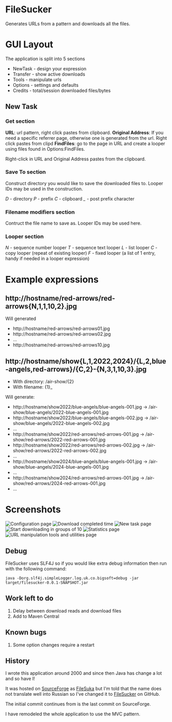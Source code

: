 # FileSucker
Generates URLs from a pattern and downloads all the files.

# GUI Layout

The application is split into 5 sections
* NewTask - design your expression
* Transfer - show active downloads
* Tools - manipulate urls
* Options - settings and defaults
* Credits - total/session downloaded files/bytes

## New Task

### Get section

**URL**: url pattern, right click pastes from clipboard.
**Original Address**: If you need a specific referrer page, otherwise one is generated from the url. Right click pastes from clipd
**FindFiles**: go to the page in URL and create a looper using files found in Options:FindFiles.

Right-click in URL and Original Address pastes from the clipboard.

### Save To section
Construct directory you would like to save the downloaded files to. Looper IDs may be used in the construction.

*D* - directory
*P* - prefix
*C* - clipboard
*_* - post prefix character


### Filename modifiers section
Contruct the file name to save as. Looper IDs may be used here.

### Looper section
*N* - sequence number looper
*T* - sequence text looper
*L* - list looper
*C* - copy looper (repeat of existing looper)
*F* - fixed looper (a list of 1 entry, handy if needed in a looper expression)

# Example expressions

## http://hostname/red-arrows/red-arrows{N,1,1,10,2}.jpg
Will generated
- http://hostname/red-arrows/red-arrows01.jpg
- http://hostname/red-arrows/red-arrows02.jpg
- ...
- http://hostname/red-arrows/red-arrows10.jpg

## http://hostname/show{L,1,2022,2024}/{L,2,blue-angels,red-arrows}/{C,2}-{N,3,1,10,3}.jpg

* With directory: /air-show/{2}
* With filename: {1}_

Will generate:
- http://hostname/show2022/blue-angels/blue-angels-001.jpg -> /air-show/blue-angels/2022-blue-angels-001.jpg
- http://hostname/show2022/blue-angels/blue-angels-002.jpg -> /air-show/blue-angels/2022-blue-angels-002.jpg
- ...
- http://hostname/show2022/red-arrows/red-arrows-001.jpg -> /air-show/red-arrows/2022-red-arrows-001.jpg
- http://hostname/show2022/red-arrows/red-arrows-002.jpg -> /air-show/red-arrows/2022-red-arrows-002.jpg
- ...
- http://hostname/show2024/blue-angels/blue-angels-001.jpg -> /air-show/blue-angels/2024-blue-angels-001.jpg
- ...
- http://hostname/show2024/red-arrows/red-arrows-001.jpg -> /air-show/red-arrows/2024-red-arrows-001.jpg
- ...

# Screenshots
![Configuration page](doc/images/configuration-page.jpg)
![Download completed time](doc/images/download-completed-time.jpg)
![New task page](doc/images/new-task.jpg)
![Start downloading in groups of 10](doc/images/start-downloading-in-groups-of-10.jpg)
![Statistics page](doc/images/statistics.jpg)
![URL manipulation tools and utilities page](doc/images/url-manipulation-tools-and-utilities-page.jpg)

## Debug
FileSucker uses SLF4J so if you would like extra debug information then run with the following command:
```
java -Dorg.slf4j.simpleLogger.log.uk.co.bigsoft=debug -jar target/filesucker-0.0.1-SNAPSHOT.jar
```

## Work left to do

1. Delay between download reads and download files
2. Add to Maven Central

## Known bugs

1. Some option changes require a restart

## History
I wrote this application around 2000 and since then Java has change a lot and so have I!

It was hosted on [SourceForge](https://sourceforge.net) as [FileSuka](https://sourceforge.net/projects/filesuka) but I'm told that
the name does not translate well into Russian so I've changed it to [FileSucker](https://github.com/davidnewcomb/FileSucker) on GitHub.

The initial commit continues from is the last commit on SourceForge.

I have remodeled the whole application to use the MVC pattern.
